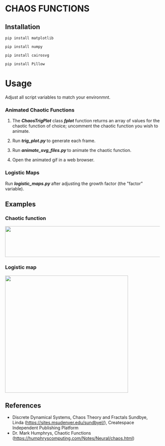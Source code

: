 # CHAOS FUNCTIONS
## Installation

`pip install matplotlib`

`pip install numpy`

`pip install cairosvg`

`pip install Pillow`

# Usage

Adjust all script variables to match your environmnt. 

### Animated Chaotic Functions

1. The <b><i>ChaosTrigPlot</i></b> class <b><i>fplot</i></b> function returns an array of values for the chaotic function of choice; uncomment the chaotic function you wish to animate.

2. Run <b><i> trig_plot.py </b></i> to generate each frame. 

3. Run <b><i> animate_svg_files.py </b></i> to animate the chaotic function.
  
4. Open the animated gif in a web browser. 

### Logistic Maps 

Run <b><i> logistic_maps.py </b></i> after adjusting the growth factor (the "factor" variable).

## Examples 

### Chaotic function

<img src="https://github.com/xmondo/chaos_functions/assets/4218103/e80247a9-ef4a-40ff-95eb-d54f2c42a9b6" width="800" height="100">

### Logistic map

<img src="https://github.com/xmondo/chaos_functions/assets/4218103/e2efe5e9-a492-48ea-9796-5db5661b9767" width="400" height="380">


## References
- Discrete Dynamical Systems, Chaos Theory and Fractals
  Sundbye, Linda (https://sites.msudenver.edu/sundbyel/), Createspace Independent Publishing Platform
- Dr. Mark Humphrys, Chaotic Functions (https://humphryscomputing.com/Notes/Neural/chaos.html)
